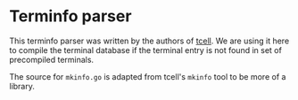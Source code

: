 # Terminfo parser

This terminfo parser was written by the authors of [tcell](github.com/gdamore/tcell). We are using it here
to compile the terminal database if the terminal entry is not found in set of precompiled terminals.

The source for `mkinfo.go` is adapted from tcell's `mkinfo` tool to be more of a library.
